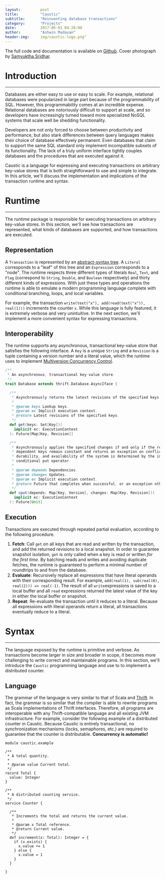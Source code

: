 ```yaml
---
layout:         post
title:          "Caustic"
subtitle:       "Reinventing database transactions"
category:       "Projects"
date:           2017-06-01 04:20:00
author:         "Ashwin Madavan"
header-img:     img/caustic-logo.png"
---
```


The full code and documentation is available on [Github][1]. Cover photograph by [Samyuktha Sridhar][5].

# Introduction
---
Databases are either easy to use or easy to scale. For example, relational databases were popularized in large part because of the programmability of SQL. However, this programmability comes at an incredible expense. Relational databases are notoriously difficult to support at scale, and so developers have increasingly turned toward more specialized NoSQL systems that scale well be shedding functionality. 

Developers are not only forced to choose between productivity and performance, but also stark differences between query languages makes their choice of database effectively permanent. Even databases that claim to support the same SQL standard only implement incompatible subsets of its functionality. The lack of a truly uniform interface tightly couples databases and the procedures that are executed against it. 

Caustic is a language for expressing and executing transactions on arbitrary key-value stores that is both straightforward to use and simple to integrate. In this article, we'll discuss the implementation and implications of the transaction runtime and syntax.

# Runtime
---
The runtime package is responsible for executing transactions on arbitrary key-value stores. In this section, we'll see how transactions are represented, what kinds of databases are supported, and how transactions are executed.

## Representation
A ```Transaction``` is represented by an [abstract-syntax tree][2]. A ```Literal``` corresponds to a "leaf" of this tree and an ```Expression``` corresponds to a "node". The runtime respects three different types of literals ```Real```, ```Text```, and ```Flag``` (correspond to ```String```, ```Double```, and ```Boolean``` respectively) and thirty different kinds of expressions. With just these types and operations the runtime is able to emulate a modern programming language complete with conditional branching, loops, and local variables.

For example, the transaction ```write(text("x"), add(read(text("x")), real(1)))``` increments the counter ```x```. While this language is fully featured, it is extremely verbose and very unintuitive. In the next section, we'll implement a more convenient syntax for expressing transactions.

## Interoperability
The runtime supports any asynchronous, transactional key-value store that satisfies the following interface. A ```Key``` is a unique ```String``` and a ```Revision``` is a tuple containing a version number and a literal value, which the runtime uses to implement [Multiversion Concurrency Control][3].

```scala
/**
 * An asynchronous, transactional key-value store.
 */
trait Database extends thrift.Database.AsyncIface {

  /**
   * Asynchronously returns the latest revisions of the specified keys.
   *
   * @param keys Lookup keys.
   * @param ec Implicit execution context.
   * @return Latest revisions of the specified keys.
   */
  def get(keys: Set[Key])(
    implicit ec: ExecutionContext
  ): Future[Map[Key, Revision]]

  /**
   * Asynchronously applies the specified changes if and only if the revisions of the specified
   * dependent keys remain constant and returns an exception on conflict. The consistency,
   * durability, and availability of the system is determined by the implementation of this
   * conditional put operator.
   *
   * @param depends Dependencies.
   * @param changes Updates.
   * @param ec Implicit execution context.
   * @return Future that completes when successful, or an exception otherwise.
   */
  def cput(depends: Map[Key, Version], changes: Map[Key, Revision])(
    implicit ec: ExecutionContext
  ): Future[Unit]
```

## Execution
Transactions are executed through repeated partial evaluation, according to the following procedure.

1. __Fetch__: Call ```get``` on all keys that are read and written by the transaction, and add the returned revisions to a local snapshot. In order to guarantee snapshot isolation, ```get``` is only called when a key is read or written *for the first time*. By batching reads and writes and avoiding duplicate fetches, the runtime is guaranteed to perform a minimal number of roundtrips to and from the database. 
2. __Evaluate__: Recursively replace all expressions that have literal operands with their corresponding result. For example, ```add(real(1), sub(real(0), real(2))) => real(-1)```. The result of all ```write```expressions is saved to a local buffer and all ```read``` expressions returned the latest value of the key in either the local buffer or snapshot.  
3. __Repeat__: Re-evaluate the transaction until it reduces to a literal. Because all expressions with literal operands return a literal, all transactions eventually reduce to a literal.

# Syntax
---
The language exposed by the runtime is primitive and verbose. As transactions become larger in size and broader in scope, it becomes more challenging to write correct and maintainable programs. In this section, we'll introduce the ```Caustic``` programming language and use to to implement a distributed counter.

## Language
The grammar of the language is very similar to that of Scala and [Thrift][3]. In fact, the grammar is so similar that the compiler is able to rewrite programs as Scala implementations of Thrift interfaces. Therefore, all programs are interoperable with any Thrift-compatible language and all existing JVM infrastructure. For example, consider the following example of a distributed counter in Caustic. Because Caustic is entirely transactional, no synchronization mechanisms (locks, semaphores, etc.) are required to guarantee that the counter is distributable. __Concurrency is automatic!__ 

```
module caustic.example

/**
 * A total quantity.
 * 
 * @param value Current total.
 */
record Total {
  value: Integer
}

/**
 * A distributed counting service.
 */
service Counter {
  
  /**
   * Increments the total and returns the current value.
   * 
   * @param x Total reference.
   * @return Current value.
   */
  def increment(x: Total): Integer = {
    if (x.exists) {
      x.value += 1
    } else {
      x.value = 1
    } 
  }

} 
```

[1]: https://github.com/ashwin153/caustic
[2]: https://en.wikipedia.org/wiki/Abstract_syntax_tree
[3]: https://en.wikipedia.org/wiki/Multiversion_concurrency_control
[4]: https://thrift.apache.org/
[5]: https://samyusridhar.github.io/
